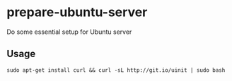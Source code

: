 # prepare-ubuntu-server
Do some essential setup for Ubuntu server

## Usage

```sudo apt-get install curl && curl -sL http://git.io/uinit | sudo bash```
